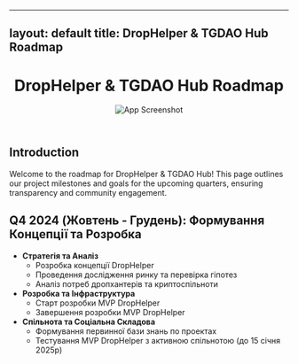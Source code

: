 
---
layout: default
title: DropHelper & TGDAO Hub Roadmap
---

<link rel="stylesheet" type="text/css" href="style.css">

<div class="container">
  <header>
    <h1>DropHelper & TGDAO Hub Roadmap</h1>
    <img src="app_screenshot.png" alt="App Screenshot" class="app-screenshot">
  </header>

  <section>
    <h2>Introduction</h2>
    <p>Welcome to the roadmap for DropHelper & TGDAO Hub! This page outlines our project milestones and goals for the upcoming quarters, ensuring transparency and community engagement.</p>
  </section>

  <section>
    <h2>Q4 2024 (Жовтень - Грудень): Формування Концепції та Розробка</h2>
    <ul>
      <li><strong>Стратегія та Аналіз</strong>
        <ul>
          <li>Розробка концепції DropHelper</li>
          <li>Проведення дослідження ринку та перевірка гіпотез</li>
          <li>Аналіз потреб дропхантерів та криптоспільноти</li>
        </ul>
      </li>
      <li><strong>Розробка та Інфраструктура</strong>
        <ul>
          <li>Старт розробки MVP DropHelper</li>
          <li>Завершення розробки MVP DropHelper</li>
        </ul>
      </li>
      <li><strong>Спільнота та Соціальна Складова</strong>
        <ul>
          <li>Формування первинної бази знань по проектах</li>
          <li>Тестування MVP DropHelper з активною спільнотою (до 15 січня 2025р)</li>
        </ul>
      </li>
    </ul>
  </section>
</div>
